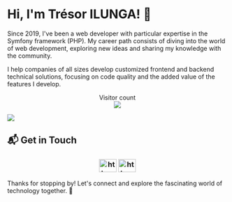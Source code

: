 # Hi, I'm Trésor ILUNGA! 👋

Since 2019, I've been a web developer with particular expertise in the Symfony framework (PHP). My career path consists of diving into the world of web development, exploring new ideas and sharing my knowledge with the community.

I help companies of all sizes develop customized frontend and backend technical solutions, focusing on code quality and the added value of the features I develop.

<p align="center"> 
  Visitor count<br>
  <img src="https://profile-counter.glitch.me/Tresor-ilunga/count.svg" />
</p>

![](https://github-readme-stats.vercel.app/api?username=Tresor-ilunga&show_icons=true&include_all_commits=true&count_private=true&show=reviews,discussions_started,discussions_answered,prs_merged,prs_merged_percentage)

## 📬 Get in Touch

<h3 align="center"><p>
<a href="https://twitter.com/tresor_ilunga__?t=qfkzjKfX1_hYzzz6SRaJ-Q&s=09" target="blank"><img align="center" src="https://raw.githubusercontent.com/rahuldkjain/github-profile-readme-generator/master/src/images/icons/Social/twitter.svg" alt="https://twitter.com/tresor_ilunga__?t=qfkzjKfX1_hYzzz6SRaJ-Q&s=09" height="30" width="40" /></a>
<a href="https://www.linkedin.com/in/tresor-ilunga/" target="blank"><img align="center" src="https://raw.githubusercontent.com/rahuldkjain/github-profile-readme-generator/master/src/images/icons/Social/linked-in-alt.svg" alt="https://www.linkedin.com/in/tresor-ilunga/" height="30" width="40" /></a>
</p>
</h3>

Thanks for stopping by! Let's connect and explore the fascinating world of technology together. 🚀